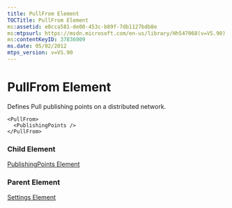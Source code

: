 ```yaml
---
title: PullFrom Element
TOCTitle: PullFrom Element
ms:assetid: e0cca581-de00-453c-b89f-7db1127bdb8e
ms:mtpsurl: https://msdn.microsoft.com/en-us/library/Hh547068(v=VS.90)
ms:contentKeyID: 37836909
ms.date: 05/02/2012
mtps_version: v=VS.90
---
```


# PullFrom Element

Defines Pull publishing points on a distributed network.

    <PullFrom>
      <PublishingPoints />
    </PullFrom>

### Child Element

[PublishingPoints Element](publishingpoints-element.md)


### Parent Element

[Settings Element](settings-element.md)

